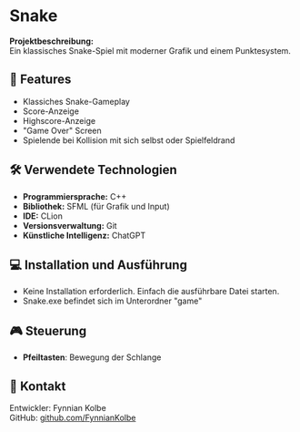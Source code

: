 # Snake

**Projektbeschreibung:**  
Ein klassisches Snake-Spiel mit moderner Grafik und einem Punktesystem.

## 🚀 Features
- Klassiches Snake-Gameplay
- Score-Anzeige
- Highscore-Anzeige
- "Game Over" Screen
- Spielende bei Kollision mit sich selbst oder Spielfeldrand 

## 🛠️ Verwendete Technologien
- **Programmiersprache:** C++  
- **Bibliothek:** SFML (für Grafik und Input)
- **IDE:** CLion
- **Versionsverwaltung:** Git
- **Künstliche Intelligenz:** ChatGPT

## 💻 Installation und Ausführung
- Keine Installation erforderlich. Einfach die ausführbare Datei starten.
- Snake.exe befindet sich im Unterordner "game"

## 🎮 Steuerung
- **Pfeiltasten**: Bewegung der Schlange

## 📧 Kontakt
Entwickler: Fynnian Kolbe  
GitHub: [github.com/FynnianKolbe](https://github.com/fynnxxn)
